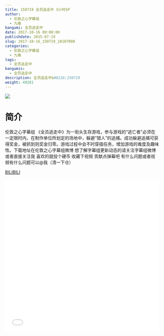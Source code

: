 ```yaml
---
title: 150719 全员逃走中 3小时SP
author: 
  - 伦敦之心字幕组
  - 九條
bangumi: 全员逃走中
date: 2017-10-16 00:00:00
publishdate: 2015-07-19
slug: 2017-10-16_150719_10107008
categories: 
  - 伦敦之心字幕组
  - 九條
tags: 
  - 全员逃走中
bangumis: 
  - 全员逃走中
description: 全员逃走中&#8226;150719
weight: 49281
---
```


![](https://i.imgur.com/iQi70GZ.jpg)

# 简介  
伦敦之心字幕组
《全员逃走中》为一街头生存游戏，参与游戏的“逃亡者”必须在一定限时内，在制作单位所划定的场地中，躲避“猎人”的追捕。成功躲避追捕可获得奖金，被抓到则奖金归零。游戏过程中会不时穿插任务，增加游戏的难度及趣味性。下载地址在伦敦之心字幕组微博 想了解字幕组更新动态的请关注字幕组微博或者直接关注我 喜欢的就投个硬币 收藏下视频 贡献点弹幕吧
有什么问题或者视频有什么问题可以@我（清一下仓）

  [BILIBILI](https://www.bilibili.com/video/av10107008/)


<div class="vcontainer">  <iframe class='video' src="//www.bilibili.com/blackboard/player.html?cid=16700759&aid=10107008" width="100%" height="500" frameborder="0" allowfullscreen="allowfullscreen"></iframe></div>
